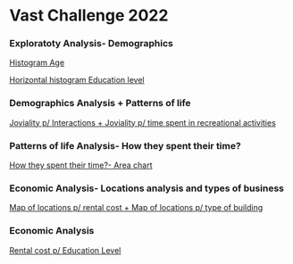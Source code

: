 <h1> Vast Challenge 2022 </h1>

<h3>Exploratoty Analysis- Demographics</h3>

[Histogram Age](https://mdanielaraffom.github.io/infovis/VastChallenge/vast.age.html)

[Horizontal histogram Education level](https://mdanielaraffom.github.io/infovis/VastChallenge/barchar-EducationLevel.html)

<h3>Demographics Analysis + Patterns of life</h3>

[Joviality p/ Interactions + Joviality p/ time spent in recreational activities](https://mdanielaraffom.github.io/infovis/VastChallenge/joviality-interactions.html)

<h3>Patterns of life Analysis- How they spent their time?</h3>

[How they spent their time?- Area chart](https://mdanielaraffom.github.io/infovis/VastChallenge/timespent.html)

<h3>Economic Analysis- Locations analysis and types of business</h3>

[Map of locations p/ rental cost + Map of locations p/ type of building](https://mdanielaraffom.github.io/infovis/VastChallenge/location-rentalcost.html)

<h3>Economic Analysis</h3>

[Rental cost p/ Education Level](https://mdanielaraffom.github.io/infovis/VastChallenge/Rentalcost-Education.html)



